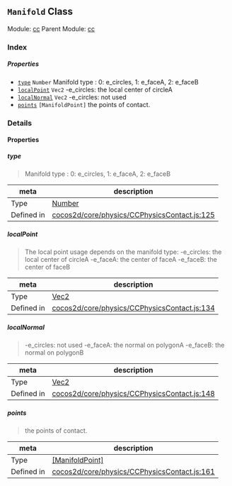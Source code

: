 ## `Manifold` Class



Module: [cc](../modules/cc.md)
Parent Module: [cc](../modules/cc.md)






### Index

##### Properties

  - [`type`](#type) `Number` Manifold type :  0: e_circles, 1: e_faceA, 2: e_faceB
  - [`localPoint`](#localpoint) `Vec2` -e_circles: the local center of circleA
  - [`localNormal`](#localnormal) `Vec2` -e_circles: not used
  - [`points`](#points) `[ManifoldPoint]` the points of contact.





### Details


#### Properties


##### type

> Manifold type :  0: e_circles, 1: e_faceA, 2: e_faceB

| meta | description |
|------|-------------|
| Type | <a href="https://developer.mozilla.org/en/JavaScript/Reference/Global_Objects/Number" class="crosslink external" target="_blank">Number</a> |
| Defined in | [cocos2d/core/physics/CCPhysicsContact.js:125](https://github.com/cocos-creator/engine/blob/ed2b039b9aa8396d7da1c8c1149f41269733e8fd/cocos2d/core/physics/CCPhysicsContact.js#L125) |



##### localPoint

> The local point usage depends on the manifold type:
-e_circles: the local center of circleA
-e_faceA: the center of faceA
-e_faceB: the center of faceB

| meta | description |
|------|-------------|
| Type | <a href="../classes/Vec2.html" class="crosslink">Vec2</a> |
| Defined in | [cocos2d/core/physics/CCPhysicsContact.js:134](https://github.com/cocos-creator/engine/blob/ed2b039b9aa8396d7da1c8c1149f41269733e8fd/cocos2d/core/physics/CCPhysicsContact.js#L134) |



##### localNormal

> -e_circles: not used
-e_faceA: the normal on polygonA
-e_faceB: the normal on polygonB

| meta | description |
|------|-------------|
| Type | <a href="../classes/Vec2.html" class="crosslink">Vec2</a> |
| Defined in | [cocos2d/core/physics/CCPhysicsContact.js:148](https://github.com/cocos-creator/engine/blob/ed2b039b9aa8396d7da1c8c1149f41269733e8fd/cocos2d/core/physics/CCPhysicsContact.js#L148) |



##### points

> the points of contact.

| meta | description |
|------|-------------|
| Type | <a href="../classes/ManifoldPoint.html" class="crosslink">[ManifoldPoint]</a> |
| Defined in | [cocos2d/core/physics/CCPhysicsContact.js:161](https://github.com/cocos-creator/engine/blob/ed2b039b9aa8396d7da1c8c1149f41269733e8fd/cocos2d/core/physics/CCPhysicsContact.js#L161) |







